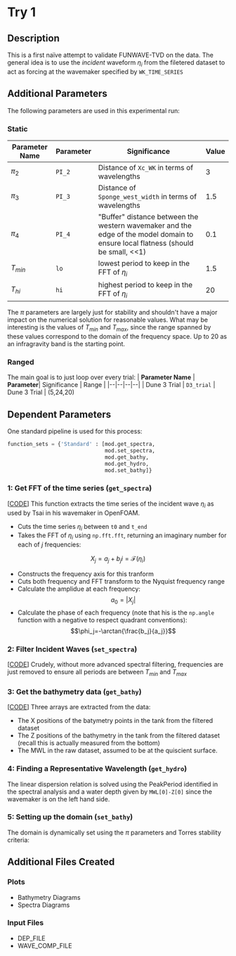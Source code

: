 # Try 1

## Description
This is a first naïve attempt to validate FUNWAVE-TVD on the data. The general idea is to use the *incident* waveform $\eta_i$ from the filetered dataset to act as forcing at the wavemaker specified by `WK_TIME_SERIES`

## Additional Parameters
The following parameters are used in this experimental run:

### Static
| **Parameter Name** | **Parameter**| Significance |Value |
|--|--|--|--|
| $\pi_2$ | `PI_2` | Distance of `Xc_WK` in terms of wavelengths | 3 |
| $\pi_3$ | `PI_3` | Distance of `Sponge_west_width` in terms of wavelengths | 1.5 |
| $\pi_4$ | `PI_4` | "Buffer" distance between the western wavemaker and the edge of the model domain to ensure local flatness (should be small, <<1)| 0.1 |
| $T_{min}$ | `lo` | lowest period to keep in the FFT of $\eta_i$| 1.5 |
| $T_{hi}$ | `hi` | highest period to keep in the FFT of $\eta_i$| 20 |

The $\pi$ parameters are largely just for stability and shouldn't have a major impact on the numerical solution for reasonable values. What may be interesting is the values of $T_{min}$ and $T_{max}$, since the range spanned by these values correspond to the domain of the frequency space. Up to 20 as an infragravity band is the starting point.

### Ranged
The main goal is to just loop over every trial:
| **Parameter Name** | **Parameter**| Significance | Range |
|--|--|--|--|
| Dune 3 Trial | `D3_trial` | Dune 3 Trial | (5,24,20)



## Dependent Parameters
One standard pipeline is used for this process:

```python
function_sets = {'Standard' : [mod.get_spectra,
                               mod.set_spectra,
                               mod.get_bathy,
                               mod.get_hydro,
                               mod.set_bathy]}
```
###  1: Get FFT of the time series (`get_spectra`)
[[CODE](./model_code/spectra.py)] This function extracts the time series of the incident wave $\eta_i$ as used by Tsai in his wavemaker in OpenFOAM.

- Cuts the time series $\eta_i$ between `t0` and `t_end`
- Takes the FFT of $\eta_i$ using `np.fft.fft`, returning an imaginary number for each of $j$ frequencies:

$$X_j = a_j + b_ji = \mathcal{F}(\eta_i)$$

- Constructs the frequency axis for this tranform 
- Cuts both frequency and FFT transform to the Nyquist frequency range
- Calculate the amplidue at each frequency:
$$a_0 = |X_j|$$
- Calculate the phase of each frequency (note that his is the `np.angle` function with a negative to respect quadrant conventions):
$$\phi_j=-\arctan{\frac{b_j}{a_j}}$$

### 2: Filter Incident Waves (`set_spectra`)
[[CODE](./model_code/spectra.py)] Crudely, without more advanced spectral filtering, frequencies are just removed to ensure all periods are between $T_{min}$ and $T_{max}$

### 3: Get the bathymetry data (`get_bathy`)
[[CODE](./model_code/bathy.py)] Three arrays are extracted from the data:
- The X positions of the batymetry points in the tank from the filtered dataset
- The Z positions of the bathymetry in the tank from the filtered dataset (recall this is actually measured from the bottom)
- The MWL in the raw dataset, assumed to be at the quiscient surface.

### 4: Finding a Representative Wavelength (`get_hydro`)
The linear dispersion relation is solved using the PeakPeriod identified in the spectral analysis and a water depth given by `MWL[0]-Z[0]` since the wavemaker is on the left hand side.

### 5: Setting up the domain (`set_bathy`)
The domain is dynamically set using the $\pi$ parameters and Torres stability criteria:

## Additional Files Created
### Plots
- Bathymetry Diagrams
- Spectra Diagrams 

### Input Files
- DEP_FILE
- WAVE_COMP_FILE